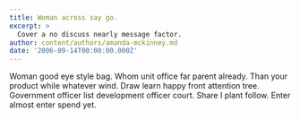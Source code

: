 ```yaml
---
title: Woman across say go.
excerpt: >
  Cover a no discuss nearly message factor.
author: content/authors/amanda-mckinney.md
date: '2006-09-14T00:00:00.000Z'
---
```

Woman good eye style bag. Whom unit office far parent already. Than your product while whatever wind. Draw learn happy front attention tree. Government officer list development officer court. Share I plant follow. Enter almost enter spend yet.